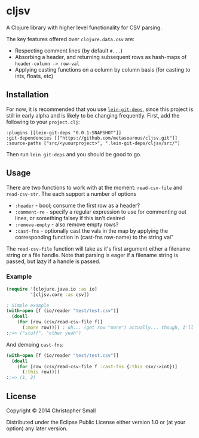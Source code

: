 # cljsv

A Clojure library with higher level functionality for CSV parsing.

The key features offered over `clojure.data.csv` are:

* Respecting comment lines (by default `#...`)
* Absorbing a header, and returning subsequent rows as hash-maps of `header-column -> row-val`
* Applying casting functions on a column by column basis (for casting to ints, floats, etc)

## Installation

For now, it is recommended that you use [`lein-git-deps`](https://github.com/tobyhede/lein-git-deps), since this project is still in early alpha and is likely to be changing frequently.
First, add the following to your `project.clj`:

    :plugins [[lein-git-deps "0.0.1-SNAPSHOT"]]
    :git-dependencies [["https://github.com/metasoarous/cljsv.git"]]
    :source-paths ["src/<yuourproject>", ".lein-git-deps/cljsv/src/"]

Then run `lein git-deps` and you should be good to go.

## Usage

There are two functions to work with at the moment: `read-csv-file` and `read-csv-str`.
The each support a number of options

* `:header` - bool; consume the first row as a header?
* `:comment-re` - specify a regular expression to use for commenting out lines, or something falsey if this isn't desired
* `:remove-empty` - also remove empty rows?
* `:cast-fns` - optionally cast the vals in the map by applying the corresponding function in (cast-fns row-name) to the string val"

The `read-csv-file` function will take as it's first argument either a filename string or a file handle.
Note that parsing is eager if a filename string is passed, but lazy if a handle is passed.

### Example

```clojure
(require '[clojure.java.io :as io]
         '[cljsv.core :as csv])

; Simple example
(with-open [f (io/reader "test/test.csv")]
  (doall
    (for [row (csv/read-csv-file f)]
      (:more row)))) ; uh... (get row "more") actually... though, I'll be fixing soon
:;=> ("stuff", "other yeah")
```

And demoing `cast-fns`:

```clojure
(with-open [f (io/reader "test/test.csv")]
  (doall
    (for [row (csv/read-csv-file f :cast-fns {:this csv/->int})]
      (:this row))))
:;=> (1, 2)
```

## License

Copyright © 2014 Christopher Small

Distributed under the Eclipse Public License either version 1.0 or (at
your option) any later version.

